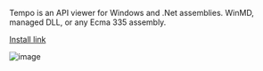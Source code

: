 
Tempo is an API viewer for Windows and .Net assemblies. WinMD, managed DLL, or any Ecma 335 assembly.

[Install link](https://www.microsoft.com/store/productId/9MX439NHBC9B?ocid=pdpshare)


![image](https://github.com/MikeHillberg/tempo/assets/18429489/56088ed2-d417-41f1-90f2-b5b67df51d82)
